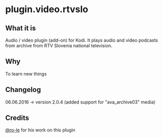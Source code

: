 # plugin.video.rtvslo

## What it is ##

Audio / video plugin (add-on) for Kodi. It plays audio and video podcasts from archive from RTV Slovenia national television.

## Why ##

To learn new things

## Changelog ##

06.06.2016 -> version 2.0.4 (added support for "ava_archive03" media)

## Credits ##

[@ro-le](github.com/ro-le) for his work on this plugin
